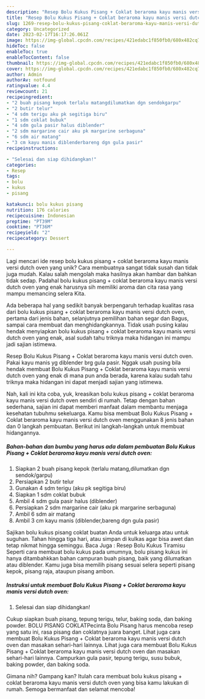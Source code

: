```yaml
---
description: "Resep Bolu Kukus Pisang + Coklat beraroma kayu manis versi dutch oven yang Lezat"
title: "Resep Bolu Kukus Pisang + Coklat beraroma kayu manis versi dutch oven yang Lezat"
slug: 1269-resep-bolu-kukus-pisang-coklat-beraroma-kayu-manis-versi-dutch-oven-yang-lezat
category: Uncategorized
date: 2023-02-17T16:17:26.061Z
image: https://img-global.cpcdn.com/recipes/421edabc1f850fb0/680x482cq70/bolu-kukus-pisang-coklat-beraroma-kayu-manis-versi-dutch-oven-foto-resep-utama.jpg
hideToc: false
enableToc: true
enableTocContent: false
thumbnail: https://img-global.cpcdn.com/recipes/421edabc1f850fb0/680x482cq70/bolu-kukus-pisang-coklat-beraroma-kayu-manis-versi-dutch-oven-foto-resep-utama.jpg
cover: https://img-global.cpcdn.com/recipes/421edabc1f850fb0/680x482cq70/bolu-kukus-pisang-coklat-beraroma-kayu-manis-versi-dutch-oven-foto-resep-utama.jpg
author: Admin
authorAv: notfound
ratingvalue: 4.4
reviewcount: 21
recipeingredient:
- "2 buah pisang kepok terlalu matangdilumatkan dgn sendokgarpu"
- "2 butir telur"
- "4 sdm terigu aku pk segitiga biru"
- "1 sdm coklat bubuk"
- "4 sdm gula pasir halus diblender"
- "2 sdm margarine cair aku pk margarine serbaguna"
- "6 sdm air matang"
- "3 cm kayu manis diblenderbareng dgn gula pasir"
recipeinstructions:

- "Selesai dan siap dihidangkan!"
categories:
- Resep
tags:
- bolu
- kukus
- pisang

katakunci: bolu kukus pisang 
nutrition: 176 calories
recipecuisine: Indonesian
preptime: "PT39M"
cooktime: "PT36M"
recipeyield: "2"
recipecategory: Dessert

---
```





Lagi mencari ide resep bolu kukus pisang + coklat beraroma kayu manis versi dutch oven yang unik? Cara membuatnya sangat tidak susah dan tidak juga mudah. Kalau salah mengolah maka hasilnya akan hambar dan bahkan tidak sedap. Padahal bolu kukus pisang + coklat beraroma kayu manis versi dutch oven yang enak harusnya sih memiliki aroma dan cita rasa yang mampu memancing selera Kita.





Ada beberapa hal yang sedikit banyak berpengaruh terhadap kualitas rasa dari bolu kukus pisang + coklat beraroma kayu manis versi dutch oven, pertama dari jenis bahan, selanjutnya pemilihan bahan segar dan Bagus, sampai cara membuat dan menghidangkannya. Tidak usah pusing kalau hendak menyiapkan bolu kukus pisang + coklat beraroma kayu manis versi dutch oven yang enak,      asal sudah tahu triknya maka hidangan ini mampu jadi sajian istimewa.














Resep Bolu Kukus Pisang + Coklat beraroma kayu manis versi dutch oven. Pakai kayu manis yg diblender brg gula pasir. Nggak usah pusing bila hendak membuat Bolu Kukus Pisang + Coklat beraroma kayu manis versi dutch oven yang enak di mana pun anda berada, karena kalau sudah tahu triknya maka hidangan ini dapat menjadi sajian yang istimewa.






Nah, kali ini kita coba, yuk, kreasikan bolu kukus pisang + coklat beraroma kayu manis versi dutch oven sendiri di rumah. Tetap dengan bahan sederhana, sajian ini dapat memberi manfaat dalam membantu menjaga kesehatan tubuhmu sekeluarga. Kamu bisa membuat Bolu Kukus Pisang + Coklat beraroma kayu manis versi dutch oven menggunakan 8 jenis bahan dan 0 langkah pembuatan. Berikut ini langkah-langkah untuk membuat hidangannya.

<!--inarticleads1-->

##### Bahan-bahan dan bumbu yang harus ada dalam pembuatan Bolu Kukus Pisang + Coklat beraroma kayu manis versi dutch oven:

1. Siapkan 2 buah pisang kepok (terlalu matang,dilumatkan dgn sendok/garpu)
1. Persiapkan 2 butir telur
1. Gunakan 4 sdm terigu (aku pk segitiga biru)
1. Siapkan 1 sdm coklat bubuk
1. Ambil 4 sdm gula pasir halus (diblender)
1. Persiapkan 2 sdm margarine cair (aku pk margarine serbaguna)
1. Ambil 6 sdm air matang
1. Ambil 3 cm kayu manis (diblender,bareng dgn gula pasir)


Sajikan bolu kukus pisang coklat buatan Anda untuk keluarga atau untuk suguhan. Tahan hingga tiga hari, atau simpan di kulkas agar bisa awet dan tetap nikmat hingga seminggu. Baca Juga : Resep Bolu Kukus Tiramisu Seperti cara membuat bolu kukus pada umumnya, bolu pisang kukus ini hanya ditambahkkan bahan campuran buah pisang, baik yang dilumatkan atau diblender. Kamu juga bisa memilih pisang sesuai selera seperti pisang kepok, pisang raja, ataupun pisang ambon. 

<!--inarticleads2-->

##### Instruksi untuk membuat Bolu Kukus Pisang + Coklat beraroma kayu manis versi dutch oven:


1. Selesai dan siap dihidangkan!

Cukup siapkan buah pisang, tepung terigu, telur, baking soda, dan baking powder. BOLU PISANG COKLATPecinta Bolu Pisang harus mencoba resep yang satu ini, rasa pisang dan coklatnya juara banget. Lihat juga cara membuat Bolu Kukus Pisang + Coklat beraroma kayu manis versi dutch oven dan masakan sehari-hari lainnya. Lihat juga cara membuat Bolu Kukus Pisang + Coklat beraroma kayu manis versi dutch oven dan masakan sehari-hari lainnya. Campurkan gula pasir, tepung terigu, susu bubuk, baking powder, dan baking soda. 

Gimana nih? Gampang kan? Itulah cara membuat bolu kukus pisang + coklat beraroma kayu manis versi dutch oven yang bisa kamu lakukan di rumah. Semoga bermanfaat dan selamat mencoba!
